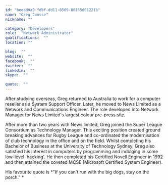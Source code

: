 ```yaml
---
id: "beead0a9-fdbf-dd11-8569-00155d01221b"
name: "Greg Joosse"
nickname: ""

category: "Developers"
role:  "Network Administrator"
qualifications:  ""
location: ""

blog:  ""
website:  ""
facebook:  ""
twitter:  ""
linkedin:  ""
skype:  ""

quote:  ""
---
```


After studying overseas, Greg returned to Australia to work for a computer reseller as a System Support Officer. Later, he moved to News Limited as a Network and Communications Engineer. The role developed into Network Manager for News Limited's largest colour pre-press site.

After more than two years with News limited, Greg joined the Super League Consortium as Technology Manager. This exciting position created ground breaking advances for Rugby League and co-ordinated the modernisation of club technology in the office and on the field. Whilst completing his Bachelor of Business at the University of Technology Sydney, Greg also satisfied his interest in computers by programming and indulging in some low-level 'hacking'. He then completed his Certified Novell Engineer in 1992 and then attained the coveted MCSE (Microsoft Certified System Engineer).

His favourite quote is *"If you can't run with the big dogs, stay on the porch." *